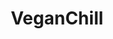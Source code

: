 ---
title: VeganChill
crosslinks:
- vegan
- hockey
- vegancirclejerk
- videos
- HotPeppers
- learnprogramming
- AntiVegan
- funny
- drugscirclejerk
- soylent
- vegetarian
---